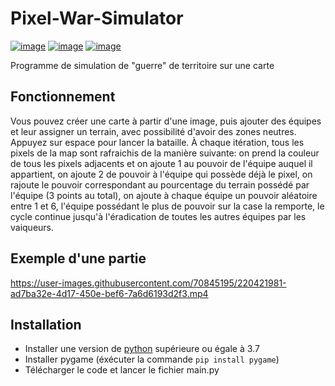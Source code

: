 # Pixel-War-Simulator
[![image](https://img.shields.io/badge/Language-Python-yellow)](https://www.python.org/)
[![image](https://img.shields.io/badge/Library-Pygame-orange)](https://www.pygame.org/)
[![image](https://img.shields.io/badge/Author-JonathanOll-blue)](https://github.com/JonathanOll/)

Programme de simulation de "guerre" de territoire sur une carte

## Fonctionnement

Vous pouvez créer une carte à partir d'une image, puis ajouter des équipes et leur assigner un terrain, avec possibilité d'avoir des zones neutres. Appuyez sur espace pour lancer la bataille. À chaque itération, tous les pixels de la map sont rafraichis de la manière suivante: on prend la couleur de tous les pixels adjacents et on ajoute 1 au pouvoir de l'équipe auquel il appartient, on ajoute 2 de pouvoir à l'équipe qui possède déjà le pixel, on rajoute le pouvoir correspondant au pourcentage du terrain possédé par l'équipe (3 points au total), on ajoute à chaque équipe un pouvoir aléatoire entre 1 et 6, l'équipe possédant le plus de pouvoir sur la case la remporte, le cycle continue jusqu'à l'éradication de toutes les autres équipes par les vaiqueurs.

## Exemple d'une partie

https://user-images.githubusercontent.com/70845195/220421981-ad7ba32e-4d17-450e-bef6-7a6d6193d2f3.mp4

## Installation

- Installer une version de [python](https://www.python.org/) supérieure ou égale à 3.7
- Installer pygame (éxécuter la commande `pip install pygame`)
- Télécharger le code et lancer le fichier main.py
